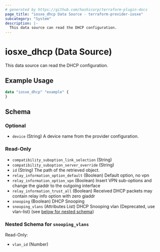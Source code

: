 ```yaml
---
# generated by https://github.com/hashicorp/terraform-plugin-docs
page_title: "iosxe_dhcp Data Source - terraform-provider-iosxe"
subcategory: "System"
description: |-
  This data source can read the DHCP configuration.
---
```


# iosxe_dhcp (Data Source)

This data source can read the DHCP configuration.

## Example Usage

```terraform
data "iosxe_dhcp" "example" {
}
```

<!-- schema generated by tfplugindocs -->
## Schema

### Optional

- `device` (String) A device name from the provider configuration.

### Read-Only

- `compatibility_suboption_link_selection` (String)
- `compatibility_suboption_server_override` (String)
- `id` (String) The path of the retrieved object.
- `relay_information_option_default` (Boolean) Default option, no vpn
- `relay_information_option_vpn` (Boolean) Insert VPN sub-options and change the giaddr to the outgoing interface
- `relay_information_trust_all` (Boolean) Received DHCP packets may contain relay info option with zero giaddr
- `snooping` (Boolean) DHCP Snooping
- `snooping_vlans` (Attributes List) DHCP Snooping vlan (Deprecated, use vlan-list) (see [below for nested schema](#nestedatt--snooping_vlans))

<a id="nestedatt--snooping_vlans"></a>
### Nested Schema for `snooping_vlans`

Read-Only:

- `vlan_id` (Number)
